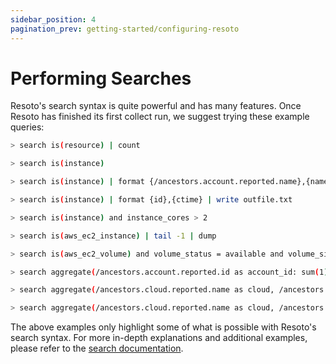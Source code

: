 ```yaml
---
sidebar_position: 4
pagination_prev: getting-started/configuring-resoto
---
```


# Performing Searches

Resoto's search syntax is quite powerful and has many features. Once Resoto has finished its first collect run, we suggest trying these example queries:

```bash title="Get number of collected resources"
> search is(resource) | count
```

```bash title="Get list of all the compute instances"
> search is(instance)
```

```bash title="Get CSV-style list of name, type, cores, and memory for each account"
> search is(instance) | format {/ancestors.account.reported.name},{name},{instance_type},{instance_cores},{instance_memory}
```

```bash title="Write formatted list of instance IDs and their creation times to outfile.txt"
> search is(instance) | format {id},{ctime} | write outfile.txt
```

```bash title="Get list of all compute instances with more than two CPU cores"
> search is(instance) and instance_cores > 2
```

```bash title="Get all AWS EC2 instances and display the metadata of the last instance"
> search is(aws_ec2_instance) | tail -1 | dump
```

```bash title="Get list of EBS volumes that are not in use, larger than 10GB, older than 30 days, and with no I/O during the past 7 days"
> search is(aws_ec2_volume) and volume_status = available and volume_size > 10 and age > 30d and last_access > 7d
```

```bash title="Aggregate the number of EC2 instances by account ID"
> search aggregate(/ancestors.account.reported.id as account_id: sum(1) as instance_count): is(aws_ec2_instance)
```

```bash title="Aggregate RAM usage (bytes) data grouped by cloud, account, region, and instance type"
> search aggregate(/ancestors.cloud.reported.name as cloud, /ancestors.account.reported.name as account, /ancestors.region.reported.name as region, instance_type as type: sum(instance_memory * 1024 * 1024 * 1024) as memory_bytes): is(instance) and instance_status == running
```

```bash title="Aggregate hourly instance cost grouped by cloud, account, region, and type from the cost information associated with the instance_type higher up in the graph"
> search aggregate(/ancestors.cloud.reported.name as cloud, /ancestors.account.reported.name as account, /ancestors.region.reported.name as region, instance_type as type: sum(/ancestors.instance_type.reported.ondemand_cost) as instances_hourly_cost_estimate): is(instance) and instance_status == running
```

The above examples only highlight some of what is possible with Resoto's search syntax. For more in-depth explanations and additional examples, please refer to the [search documentation](../concepts/search/index.md).
